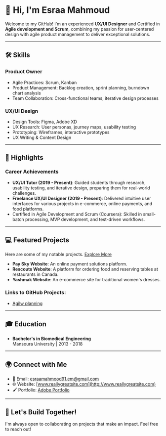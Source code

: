 # 👋 Hi, I'm Esraa Mahmoud  

Welcome to my GitHub! I'm an experienced **UX/UI Designer** and Certified in **Agile development and Scrum**, combining my passion for user-centered design with agile product management to deliver exceptional solutions.

---

## 🛠️ Skills  
### Product Owner  
- Agile Practices: Scrum, Kanban  
- Product Management: Backlog creation, sprint planning, burndown chart analysis  
- Team Collaboration: Cross-functional teams, iterative design processes  

### UX/UI Design  
- Design Tools: Figma, Adobe XD  
- UX Research: User personas, journey maps, usability testing  
- Prototyping: Wireframes, interactive prototypes  
- UX Writing & Content Design  

---

## 🌟 Highlights  

### Career Achievements  
- **UX/UI Tutor (2019 - Present)**: Guided students through research, usability testing, and iterative design, preparing them for real-world challenges.  
- **Freelance UX/UI Designer (2019 - Present)**: Delivered intuitive user interfaces for various projects in e-commerce, online payments, and food platforms.  
- Certified in Agile Development and Scrum (Coursera): Skilled in small-batch processing, MVP development, and test-driven workflows.  

---

## 💻 Featured Projects  
Here are some of my notable projects. [Explore More](https://portfolio.adobe.com/)  
- **Pay Sky Website**: An online payment solutions platform.  
- **Rescouts Website**: A platform for ordering food and reserving tables at restaurants in Canada.  
- **Yashmak Website**: An e-commerce site for traditional women's dresses.  

### Links to GitHub Projects:  
- [Agilw planning](#https://github.com/users/esraaalkhamesy/projects/1)  


---

## 🎓 Education  
- **Bachelor's in Biomedical Engineering**  
  Mansoura University | 2013 - 2018  

---

## 🌍 Connect with Me  
- 📧 Email: [esraamahmood91.em@gmail.com](mailto:esraamahmood91.em@gmail.com)  
- 🌐 Website: [www.reallygreatsite.com](http://www.reallygreatsite.com)  
- 🖌️ Portfolio: [Adobe Portfolio](https://portfolio.adobe.com/248932d9-10d2-457b-9fd6-d6dd0ee977e6/editor/case-study-of-redesign-kheir-zaman-app)  

---

## 🚀 Let's Build Together!  
I'm always open to collaborating on projects that make an impact. Feel free to reach out!

